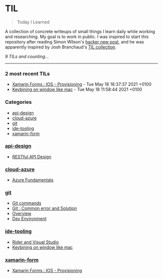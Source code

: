 # TIL
> Today I Learned

A collection of concrete writeups of small things I learn daily while working
and researching. My goal is to work in public. I was inspired to start this
repository after reading Simon Wilson's [hacker new post][1], and he was
apparently inspired by Josh Branchaud's [TIL collection][2].


_9 TILs and counting..._

---

### 2 most recent TILs

- [Xamarin Forms : IOS - Provisioning](xamarin-form/ios-provisioning.md) - Tue May 18 18:37:37 2021 +0100
- [Keybining on window like mac](ide-tooling/win-mac-keymap.md) - Tue May 18 11:58:44 2021 +0100

### Categories

- [api-design](#api-design)
- [cloud-azure](#cloud-azure)
- [git](#git)
- [ide-tooling](#ide-tooling)
- [xamarin-form](#xamarin-form)

### [api-design](#api-design)
- [RESTful API Design](api-design/RESTful.md)

### [cloud-azure](#cloud-azure)
- [Azure Fundamentals](cloud-azure/cert-fundamentals.md)

### [git](#git)
- [Git commands](git/commands.md)
- [Git : Common error and Solution](git/issues.md)
- [Overview](git/overview.md)
- [Dev Environment](git/setup.md)

### [ide-tooling](#ide-tooling)
- [Rider and Visual Studio](ide-tooling/rider-vs.md)
- [Keybining on window like mac](ide-tooling/win-mac-keymap.md)

### [xamarin-form](#xamarin-form)
- [Xamarin Forms : IOS - Provisioning](xamarin-form/ios-provisioning.md)

[1]: https://simonwillison.net/2020/Apr/20/self-rewriting-readme/
[2]: https://github.com/jbranchaud/til

